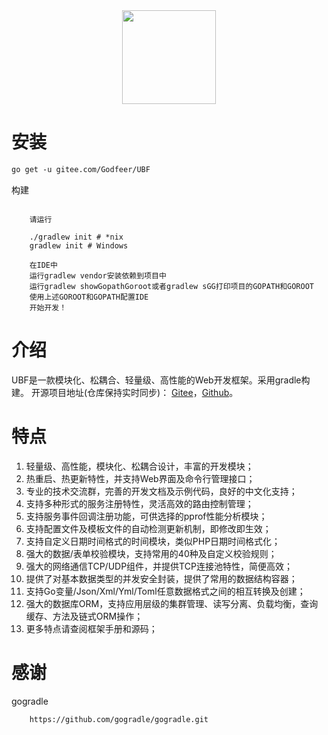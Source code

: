 <div align=center>
    <img src="http://cover.kancloud.cn/johng/gf" width="150"/>
</div>

# 安装
```html
go get -u gitee.com/Godfeer/UBF
```
构建 
```$gradle

    请运行
    
    ./gradlew init # *nix 
    gradlew init # Windows

    在IDE中
    运行gradlew vendor安装依赖到项目中
    运行gradlew showGopathGoroot或者gradlew sGG打印项目的GOPATH和GOROOT
    使用上述GOROOT和GOPATH配置IDE
    开始开发！

```


# 介绍
UBF是一款模块化、松耦合、轻量级、高性能的Web开发框架。采用gradle构建。
开源项目地址(仓库保持实时同步)：
[Gitee](https://gitee.com/Godfeer/UBF.git)，[Github](https://github.com/e9ab98e991ab/UBF)。
 

# 特点
1. 轻量级、高性能，模块化、松耦合设计，丰富的开发模块；
1. 热重启、热更新特性，并支持Web界面及命令行管理接口；
1. 专业的技术交流群，完善的开发文档及示例代码，良好的中文化支持；
1. 支持多种形式的服务注册特性，灵活高效的路由控制管理；
1. 支持服务事件回调注册功能，可供选择的pprof性能分析模块；
1. 支持配置文件及模板文件的自动检测更新机制，即修改即生效；
1. 支持自定义日期时间格式的时间模块，类似PHP日期时间格式化；
1. 强大的数据/表单校验模块，支持常用的40种及自定义校验规则；
1. 强大的网络通信TCP/UDP组件，并提供TCP连接池特性，简便高效；
1. 提供了对基本数据类型的并发安全封装，提供了常用的数据结构容器；
1. 支持Go变量/Json/Xml/Yml/Toml任意数据格式之间的相互转换及创建；
1. 强大的数据库ORM，支持应用层级的集群管理、读写分离、负载均衡，查询缓存、方法及链式ORM操作；
1. 更多特点请查阅框架手册和源码；

 
# 感谢
gogradle 

```html
    https://github.com/gogradle/gogradle.git
```
 
